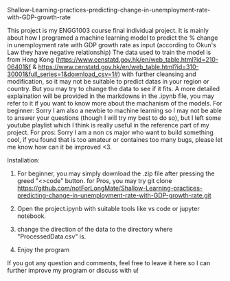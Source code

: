 Shallow-Learning-practices-predicting-change-in-unemployment-rate-with-GDP-growth-rate

This project is my ENGG1003 course final individual project. It is mainly about how I programed a machine learning model to predict the % change in unemployment rate with GDP growth rate as input (according to Okun's Law they have negative relationship)
The data used to train the model is from Hong Kong (https://www.censtatd.gov.hk/en/web_table.html?id=210-06401&f & https://www.censtatd.gov.hk/en/web_table.html?id=310-30001&full_series=1&download_csv=1#) with further cleansing and modification, so it may not be suitable to predict datas in your region or country. But you may try to change the data to see if it fits.
A more detailed explaination will be provided in the markdowns in the .ipynb file, you may refer to it if you want to know more about the machanism of the models.
For beginner: Sorry I am also a newbie to machine learning so I may not be able to answer your questions (though I will try my best to do so), but I left some youtube playlist which I think is really useful in the reference part of my project.
For pros: Sorry I am a non cs major who want to build something cool, if you found that is too amateur or containes too many bugs, please let me know how can it be improved <3.

Installation:
1. For beginner, you may simply download the .zip file after pressing the greed "<>code" button.
   for Pros, you may try git clone https://github.com/notForLongMate/Shallow-Learning-practices-predicting-change-in-unemployment-rate-with-GDP-growth-rate.git

2. Open the project.ipynb with suitable tools like vs code or jupyter notebook.

3. change the direction of the data to the directory where "ProcessedData.csv" is.

4. Enjoy the program

If you got any question and comments, feel free to leave it here so I can further improve my program or discuss with u!

